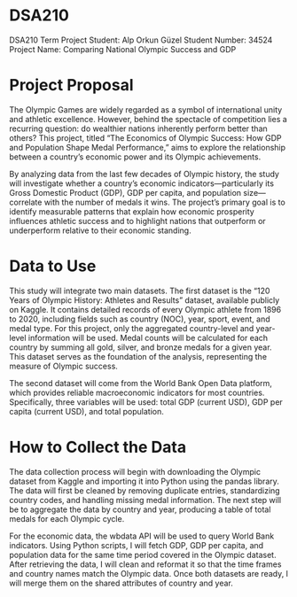 # DSA210
DSA210 Term Project
Student: Alp Orkun Güzel
Student Number: 34524
Project Name: Comparing National Olympic Success and GDP

# Project Proposal

The Olympic Games are widely regarded as a symbol of international unity and athletic excellence. However, behind the spectacle of competition lies a recurring question: do wealthier nations inherently perform better than others? This project, titled “The Economics of Olympic Success: How GDP and Population Shape Medal Performance,” aims to explore the relationship between a country’s economic power and its Olympic achievements.

By analyzing data from the last few decades of Olympic history, the study will investigate whether a country’s economic indicators—particularly its Gross Domestic Product (GDP), GDP per capita, and population size—correlate with the number of medals it wins. The project’s primary goal is to identify measurable patterns that explain how economic prosperity influences athletic success and to highlight nations that outperform or underperform relative to their economic standing.

# Data to Use

This study will integrate two main datasets. The first dataset is the “120 Years of Olympic History: Athletes and Results” dataset, available publicly on Kaggle. It contains detailed records of every Olympic athlete from 1896 to 2020, including fields such as country (NOC), year, sport, event, and medal type. For this project, only the aggregated country-level and year-level information will be used. Medal counts will be calculated for each country by summing all gold, silver, and bronze medals for a given year. This dataset serves as the foundation of the analysis, representing the measure of Olympic success.

The second dataset will come from the World Bank Open Data platform, which provides reliable macroeconomic indicators for most countries. Specifically, three variables will be used: total GDP (current USD), GDP per capita (current USD), and total population.

# How to Collect the Data

The data collection process will begin with downloading the Olympic dataset from Kaggle and importing it into Python using the pandas library. The data will first be cleaned by removing duplicate entries, standardizing country codes, and handling missing medal information. The next step will be to aggregate the data by country and year, producing a table of total medals for each Olympic cycle.

For the economic data, the wbdata API will be used to query World Bank indicators. Using Python scripts, I will fetch GDP, GDP per capita, and population data for the same time period covered in the Olympic dataset. After retrieving the data, I will clean and reformat it so that the time frames and country names match the Olympic data. Once both datasets are ready, I will merge them on the shared attributes of country and year.


